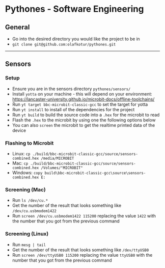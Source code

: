 # Pythones - Software Engineering

## General
* Go into the desired directory you would like the project to be in
* `git clone git@github.com:olafkotur/pythones.git`

*** 
## Sensors

### Setup
* Ensure you are in the sensors directory `pythones/sensors/`
* Install `yotta` on your machine - this will depend on your environment: https://lancaster-university.github.io/microbit-docs/offline-toolchains/
* Run `yt target bbc-microbit-classic-gcc` to set the target for yotta
* Run `yt install` to install of the dependencies for the project
* Run `yt build` to build the source code into a `.hex` for the microbit to read
* Flash the `.hex` to the microbit by using one the following options below
* You can also `screen` the microbit to get the realtime printed data of the device

### Flashing to Microbit
* Linux: `cp ./build/bbc-microbit-classic-gcc/source/sensors-combined.hex /media/MICROBIT`
* Mac: `cp ./build/bbc-microbit-classic-gcc/source/sensors-combined.hex /Volumes/"MICROBIT"`
* Windows: `copy build\bbc-microbit-classic-gcc\source\sensors-combined.hex E:`

### Screening (Mac)
* Run `ls /dev/cu.*`
* Get the number of the result that looks something like `/dev/cu.usbmodem1422`
* Run `screen /dev/cu.usbmodem1422 115200` replacing the value `1422` with the number that you got from the previous command

### Screening (Linux)
* Run `mesg | tail`
* Get the number of the result that looks something like `/dev/ttyUSB0`
* Run `screen /dev/ttyUSB0 115200` replacing the value `ttyUSB0` with the number that you got from the previous command



